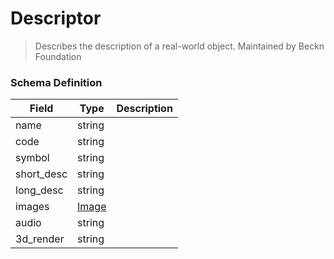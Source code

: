 Descriptor
===
>Describes the description of a real-world object. Maintained by Beckn Foundation

### Schema Definition

|**Field**|**Type**|**Description**|
|---------|--------|---------------|
|name|string|
|code|string|
|symbol|string|
|short_desc|string|
|long_desc|string|
|images|[Image](/Core/Latest/02_Schemas/image)|
|audio|string|
|3d_render|string|
